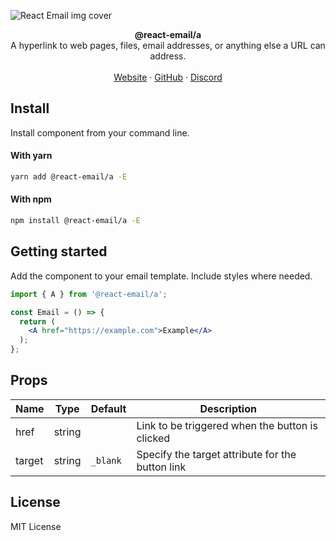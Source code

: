![React Email img cover](https://react-email-assets.vercel.app/a.png)

<div align="center"><strong>@react-email/a</strong></div>
<div align="center">A hyperlink to web pages, files, email addresses, or anything else a URL can address.</div>
<br />
<div align="center">
<a href="https://react.email">Website</a> 
<span> · </span>
<a href="https://github.com/zenorocha/react-email">GitHub</a> 
<span> · </span>
<a href="https://react.email/discord">Discord</a>
</div>

## Install

Install component from your command line.

#### With yarn

```sh
yarn add @react-email/a -E
```

#### With npm

```sh
npm install @react-email/a -E
```

## Getting started

Add the component to your email template. Include styles where needed.

```jsx
import { A } from '@react-email/a';

const Email = () => {
  return (
    <A href="https://example.com">Example</A>
  );
};
```

## Props

| Name   | Type   | Default  | Description |
| --     | --     | --       | --          |
| href   | string |          | Link to be triggered when the button is clicked |
| target | string | `_blank` | Specify the target attribute for the button link	 |

## License

MIT License

